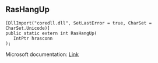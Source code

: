 ## RasHangUp

```
[DllImport("coredll.dll", SetLastError = true, CharSet = CharSet.Unicode)]
public static extern int RasHangUp(
   IntPtr hrasconn
);
```

Microsoft documentation: [Link](https://learn.microsoft.com/en-us/windows/win32/api/ras/nf-ras-rashangupa)
